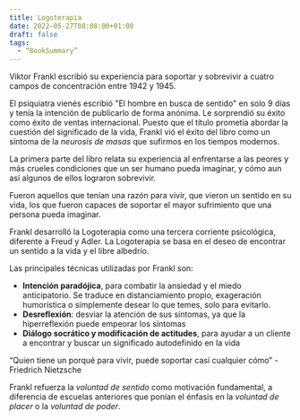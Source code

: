 ```yaml
---
title: Logoterapia
date: 2022–05-27T08:08:00+01:00
draft: false
tags:
  - “BookSummary”
---
```


Viktor Frankl escribió su experiencia para soportar y sobrevivir a cuatro campos de concentración entre 1942 y 1945.

El psiquiatra vienés escribió "El hombre en busca de sentido" en solo 9 días y tenía la intención de publicarlo de forma anónima. Le sorprendió su éxito como éxito de ventas internacional. Puesto que el título prometía abordar la cuestión del significado de la vida, Frankl vió el éxito del libro como un síntoma de la *neurosis de masas* que sufirmos en los tiempos modernos.

La primera parte del libro relata su experiencia al enfrentarse a las peores y más crueles condiciones que un ser humano pueda imaginar, y cómo aun así algunos de ellos lograron sobrevivir. 

Fueron aquellos que tenían una razón para vivir, que vieron un sentido en su vida, los que fueron capaces de soportar el mayor sufrimiento que una persona pueda imaginar.

Frankl desarrolló la Logoterapia como una tercera corriente psicológica, diferente a Freud y Adler. La Logoterapia se basa en el deseo de encontrar un sentido a la vida y el libre albedrío.

Las principales técnicas utilizadas por Frankl son:
- **Intención paradójica**, para combatir la ansiedad y el miedo anticipatorio. Se traduce en distanciamiento propio, exageración humorística o simplemente desear lo que temes, solo para evitarlo.
- **Desreflexión**: desviar la atención de sus síntomas, ya que la hiperreflexión puede empeorar los síntomas
- **Diálogo socrático y modificación de actitudes**, para ayudar a un cliente a encontrar y buscar un significado autodefinido en la vida

“Quien tiene un porqué para vivir, puede soportar casi cualquier cómo”
-Friedrich Nietzsche

Frankl refuerza la _voluntad de sentido_ como motivación fundamental, a diferencia de escuelas anteriores que ponían el énfasis en la _voluntad de placer_ o la _voluntad de poder_.
